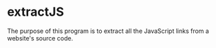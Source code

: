 # extractJS
The purpose of this program is to extract all the JavaScript links from a website's source code. 
